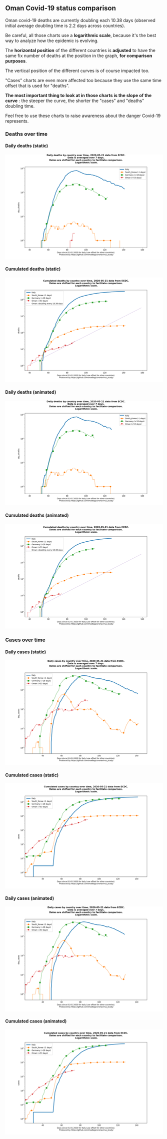 ## Oman Covid-19 status comparison 

Oman covid-19 deaths are currently doubling each 10.38 days (observed initial average doubling time is 2.2 days across countries).



Be careful, all those charts use a **logarithmic scale**, because it's the best way to analyze how the epidemic is evolving.
 
The **horizontal position** of the different countries is **adjusted** to have the same fix number of deaths at the position in the graph, **for comparison purposes**.

The vertical position of the different curves is of course impacted too.

"Cases" charts are even more affected too because they use the same time offset that is used for "deaths".

**The most important thing to look at in those charts is the slope of the curve** : the steeper the curve, the shorter the "cases" and "deaths" doubling time.

Feel free to use these charts to raise awareness about the danger Covid-19 represents. 


 
### Deaths over time
 
#### Daily deaths (static)
![Oman covid-19 daily deaths static chart](https://raw.githubusercontent.com/madlag/coronavirus_study/master/notebooks/graphs/2020-05-21/countries/Oman/2020-05-21_Oman_day_deaths.png "Oman covid-19 day_deaths static chart")   
 
#### Cumulated deaths (static)
![Oman covid-19 cumulated deaths static chart](https://raw.githubusercontent.com/madlag/coronavirus_study/master/notebooks/graphs/2020-05-21/countries/Oman/2020-05-21_Oman_deaths.png "Oman covid-19 deaths static chart")   
 
#### Daily deaths (animated)
![Oman covid-19 daily deaths animated chart](https://raw.githubusercontent.com/madlag/coronavirus_study/master/notebooks/graphs/2020-05-21/countries/Oman/2020-05-21_Oman_day_deaths.gif "Oman covid-19 day_deaths animated chart")   
 
#### Cumulated deaths (animated)
![Oman covid-19 cumulated deaths animated chart](https://raw.githubusercontent.com/madlag/coronavirus_study/master/notebooks/graphs/2020-05-21/countries/Oman/2020-05-21_Oman_deaths.gif "Oman covid-19 deaths animated chart")   

 
### Cases over time
 
#### Daily cases (static)
![Oman covid-19 daily cases static chart](https://raw.githubusercontent.com/madlag/coronavirus_study/master/notebooks/graphs/2020-05-21/countries/Oman/2020-05-21_Oman_day_cases.png "Oman covid-19 day_cases static chart")   
 
#### Cumulated cases (static)
![Oman covid-19 cumulated cases static chart](https://raw.githubusercontent.com/madlag/coronavirus_study/master/notebooks/graphs/2020-05-21/countries/Oman/2020-05-21_Oman_cases.png "Oman covid-19 cases static chart")   
 
#### Daily cases (animated)
![Oman covid-19 daily cases animated chart](https://raw.githubusercontent.com/madlag/coronavirus_study/master/notebooks/graphs/2020-05-21/countries/Oman/2020-05-21_Oman_day_cases.gif "Oman covid-19 day_cases animated chart")   
 
#### Cumulated cases (animated)
![Oman covid-19 cumulated cases animated chart](https://raw.githubusercontent.com/madlag/coronavirus_study/master/notebooks/graphs/2020-05-21/countries/Oman/2020-05-21_Oman_cases.gif "Oman covid-19 cases animated chart")   

